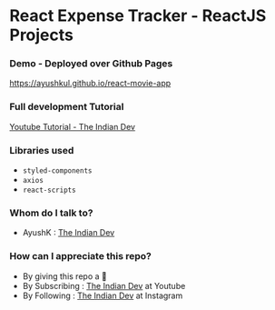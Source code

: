 # React Expense Tracker - ReactJS Projects

### Demo - Deployed over Github Pages 
https://ayushkul.github.io/react-movie-app

### Full development Tutorial 
[Youtube Tutorial - The Indian Dev](https://www.youtube.com/watch?v=_UXycMmVYj0)

### Libraries used
* `styled-components`
* `axios`
* `react-scripts`

### Whom do I talk to? ###

* AyushK : [The Indian Dev](https://www.instagram.com/theindiandev)

### How can I appreciate this repo? ###

* By giving this repo a 🌟
* By Subscribing : [The Indian Dev](https://www.youtube.com/channel/UCbaR6YYn5VGXrR5_f-4tNsA) at Youtube
* By Following : [The Indian Dev](https://www.instagram.com/theindiandev) at Instagram

